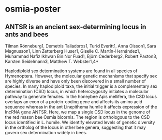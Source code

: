 # osmia-poster


## ANTSR is an ancient sex-determining locus in ants and bees

Tilman Rönneburg1, Demetris Taliadoros1, Turid Everitt1, Anna Olsson1, Sara Magnusson1, Linn Zetterberg Huser1, Giselle C. Martín-Hernández1, Muhammad Nafiz Ikhwan Bin Nor Fuad1, Björn Cederberg2, Robert Paxton3, Karsten Seidelmann3, Matthew T. Webster1,4*

Haplodiploid sex determination systems are found in all species of Hymenoptera. However, the molecular genetic mechanisms that specify sex are highly diverse and have only been discovered in a small number of species. In many haplodiploid taxa, the initial trigger is a complementary sex determination (CSD) locus, in which heterozygosity initiates a molecular pathway to generate females. In the honeybee Apis mellifera, the CSD locus overlaps an exon of a protein-coding gene and affects its amino acid sequence whereas in the ant Linepithema humile it affects expression of the lncRNA gene ANTSR. Here, we map a single CSD locus in the genome of the red mason bee Osmia bicornis. The region is orthologous to the CSD locus identified in L. humile. We identify elevated levels of genetic diversity in the ortholog of the locus in other bee genera, suggesting that it may govern sex determination widely in bees.
